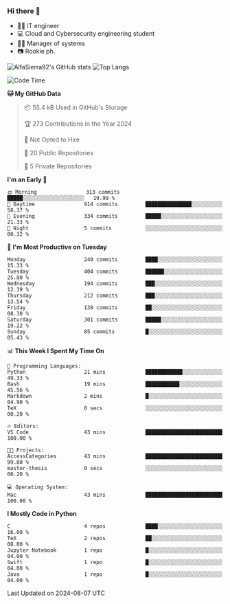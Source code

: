### Hi there 👋
- 👨‍💻 IT engineer
- 💻 Cloud and Cybersecurity engineering student
- 👨‍💼 Manager of systems
- 📷 Rookie ph.


![AlfaSierra92's GitHub stats](https://github-readme-stats.vercel.app/api?username=AlfaSierra92&theme=nord)
![Top Langs](https://github-readme-stats.vercel.app/api/top-langs/?username=AlfaSierra92&theme=nord&layout=compact)

<!--START_SECTION:waka-->
![Code Time](http://img.shields.io/badge/Code%20Time-152%20hrs%2039%20mins-blue)

**🐱 My GitHub Data** 

> 📦 55.4 kB Used in GitHub's Storage 
 > 
> 🏆 273 Contributions in the Year 2024
 > 
> 🚫 Not Opted to Hire
 > 
> 📜 20 Public Repositories 
 > 
> 🔑 5 Private Repositories 
 > 
**I'm an Early 🐤** 

```text
🌞 Morning                313 commits         █████░░░░░░░░░░░░░░░░░░░░   19.99 % 
🌆 Daytime                914 commits         ███████████████░░░░░░░░░░   58.37 % 
🌃 Evening                334 commits         █████░░░░░░░░░░░░░░░░░░░░   21.33 % 
🌙 Night                  5 commits           ░░░░░░░░░░░░░░░░░░░░░░░░░   00.32 % 
```
📅 **I'm Most Productive on Tuesday** 

```text
Monday                   240 commits         ████░░░░░░░░░░░░░░░░░░░░░   15.33 % 
Tuesday                  404 commits         ██████░░░░░░░░░░░░░░░░░░░   25.80 % 
Wednesday                194 commits         ███░░░░░░░░░░░░░░░░░░░░░░   12.39 % 
Thursday                 212 commits         ███░░░░░░░░░░░░░░░░░░░░░░   13.54 % 
Friday                   130 commits         ██░░░░░░░░░░░░░░░░░░░░░░░   08.30 % 
Saturday                 301 commits         █████░░░░░░░░░░░░░░░░░░░░   19.22 % 
Sunday                   85 commits          █░░░░░░░░░░░░░░░░░░░░░░░░   05.43 % 
```


📊 **This Week I Spent My Time On** 

```text
💬 Programming Languages: 
Python                   21 mins             ████████████░░░░░░░░░░░░░   49.33 % 
Bash                     19 mins             ███████████░░░░░░░░░░░░░░   45.56 % 
Markdown                 2 mins              █░░░░░░░░░░░░░░░░░░░░░░░░   04.90 % 
TeX                      0 secs              ░░░░░░░░░░░░░░░░░░░░░░░░░   00.20 % 

🔥 Editors: 
VS Code                  43 mins             █████████████████████████   100.00 % 

🐱‍💻 Projects: 
AccessCategories         43 mins             █████████████████████████   99.80 % 
master-thesis            0 secs              ░░░░░░░░░░░░░░░░░░░░░░░░░   00.20 % 

💻 Operating System: 
Mac                      43 mins             █████████████████████████   100.00 % 
```

**I Mostly Code in Python** 

```text
C                        4 repos             ████░░░░░░░░░░░░░░░░░░░░░   16.00 % 
TeX                      2 repos             ██░░░░░░░░░░░░░░░░░░░░░░░   08.00 % 
Jupyter Notebook         1 repo              █░░░░░░░░░░░░░░░░░░░░░░░░   04.00 % 
Swift                    1 repo              █░░░░░░░░░░░░░░░░░░░░░░░░   04.00 % 
Java                     1 repo              █░░░░░░░░░░░░░░░░░░░░░░░░   04.00 % 
```




 Last Updated on 2024-08-07 UTC
<!--END_SECTION:waka-->

<!--
**AlfaSierra92/AlfaSierra92** is a ✨ _special_ ✨ repository because its `README.md` (this file) appears on your GitHub profile.

Here are some ideas to get you started:

- 🔭 I’m currently working on ...
- 🌱 I’m currently learning ...
- 👯 I’m looking to collaborate on ...
- 🤔 I’m looking for help with ...
- 💬 Ask me about ...
- 📫 How to reach me: ...
- 😄 Pronouns: ...
- ⚡ Fun fact: ...
-->
